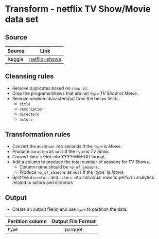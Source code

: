 # Transform - netflix TV Show/Movie data set

## Source

| Source        | Link           |
| ------------- |:-------------:|
| Kaggle        | [netflix-shows](https://www.kaggle.com/shivamb/netflix-shows) |

## Cleansing rules

* Remove duplicates based on `show id`.
* Drop the programs/shows that are not `type` _TV Show_ or _Movie_.
* Remove newline characters(\n) from the below fields.
  * `title`
  * `description`
  * `directors`
  * `actors`

## Transformation rules

* Convert the `duration` into seconds if the `type` is _Movie_.
* Produce `duration` as `null` if the `type` is _TV Show_.
* Convert `date_added` into YYYY-MM-DD format.
* Add a column to produce the total number of seasons for TV Shows.
  * Column name should be `no_of_seasons`.
  * Produce `no_of_seasons` as `null` if the 'type` is _Movie_
* Split the `directors` and `actors` into individual rows to perform analytics 
related to actors and directors  

## Output

* Create an output file(s) and use `type` to partition the data.

| Partition column | Output File Format      |
| ---------------- |:-----------------------:|
| `type`           | parquet                 |
